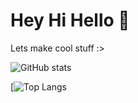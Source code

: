 # Hey Hi Hello 👋

Lets make cool stuff :>

![GitHub stats](https://github-readme-stats.vercel.app/api?username=rankint&show_icons=true&theme=onedark)

[![Top Langs](https://github-readme-stats.vercel.app/api/top-langs/?username=rankint&layout=compact&theme=onedark)

